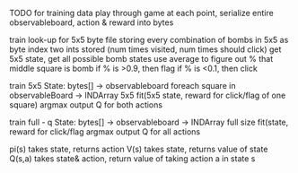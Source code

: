 TODO
for training data
play through game
at each point, serialize entire observableboard, action & reward into bytes

train look-up for 5x5
byte file storing every combination of bombs in 5x5 as byte index
two ints stored (num times visited, num times should click)
get 5x5 state, get all possible bomb states 
use average to figure out % that middle square is bomb
if % is >0.9, then flag
if % is <0.1, then click

train 5x5
State: bytes[] -> observableboard 
foreach square in observableBoard -> INDArray 5x5
fit(5x5 state, reward for click/flag of one square)
argmax output Q for both actions

train full - q
State: bytes[] -> observableboard -> INDArray full size
fit(state, reward for click/flag 
argmax output Q for all actions

pi(s) takes state, returns action
V(s) takes state, returns value of state
Q(s,a) takes state& action, return value of taking action a in state s
